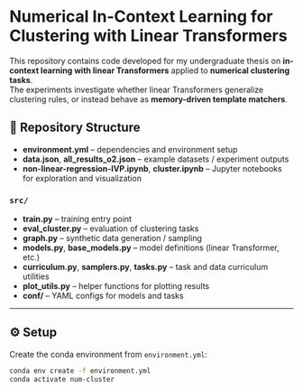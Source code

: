# Numerical In-Context Learning for Clustering with Linear Transformers

This repository contains code developed for my undergraduate thesis on **in-context learning with linear Transformers** applied to **numerical clustering tasks**.  
The experiments investigate whether linear Transformers generalize clustering rules, or instead behave as **memory-driven template matchers**.

## 📂 Repository Structure

- **environment.yml** – dependencies and environment setup  
- **data.json**, **all_results_o2.json** – example datasets / experiment outputs  
- **non-linear-regression-IVP.ipynb**, **cluster.ipynb** – Jupyter notebooks for exploration and visualization  

### `src/`
- **train.py** – training entry point  
- **eval_cluster.py** – evaluation of clustering tasks  
- **graph.py** – synthetic data generation / sampling  
- **models.py**, **base_models.py** – model definitions (linear Transformer, etc.)  
- **curriculum.py**, **samplers.py**, **tasks.py** – task and data curriculum utilities  
- **plot_utils.py** – helper functions for plotting results  
- **conf/** – YAML configs for models and tasks  

---

## ⚙️ Setup

Create the conda environment from `environment.yml`:

```bash
conda env create -f environment.yml
conda activate num-cluster


